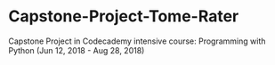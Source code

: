 # Capstone-Project-Tome-Rater
Capstone Project in Codecademy intensive course: Programming with Python (Jun 12, 2018 - Aug 28, 2018)
